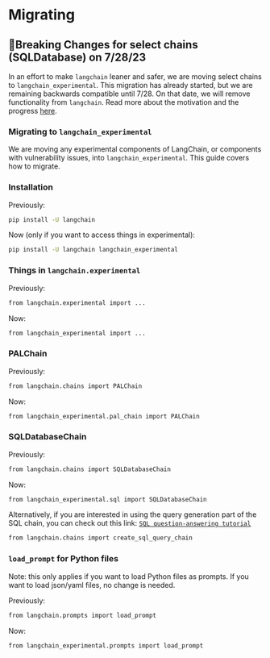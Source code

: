 # Migrating

## 🚨Breaking Changes for select chains (SQLDatabase) on 7/28/23

In an effort to make `langchain` leaner and safer, we are moving select chains to `langchain_experimental`.
This migration has already started, but we are remaining backwards compatible until 7/28.
On that date, we will remove functionality from `langchain`.
Read more about the motivation and the progress [here](https://github.com/langchain-ai/langchain/discussions/8043).

### Migrating to `langchain_experimental`

We are moving any experimental components of LangChain, or components with vulnerability issues, into `langchain_experimental`.
This guide covers how to migrate.

### Installation

Previously:

```bash
pip install -U langchain
```

Now (only if you want to access things in experimental):

```bash
pip install -U langchain langchain_experimental
```

### Things in `langchain.experimental`

Previously:

```bash
from langchain.experimental import ...
```

Now:

```bash
from langchain_experimental import ...
```

### PALChain

Previously:

```bash
from langchain.chains import PALChain
```

Now:

```bash
from langchain_experimental.pal_chain import PALChain
```

### SQLDatabaseChain

Previously:

```bash
from langchain.chains import SQLDatabaseChain
```

Now:

```bash
from langchain_experimental.sql import SQLDatabaseChain
```

Alternatively, if you are interested in using the query generation part of the SQL chain, you can check out this link: [`SQL question-answering tutorial`](https://python.langchain.com/v0.2/docs/tutorials/sql_qa/#convert-question-to-sql-query)

```bash
from langchain.chains import create_sql_query_chain
```

### `load_prompt` for Python files

Note: this only applies if you want to load Python files as prompts.
If you want to load json/yaml files, no change is needed.

Previously:

```bash
from langchain.prompts import load_prompt
```

Now:

```bash
from langchain_experimental.prompts import load_prompt
```

